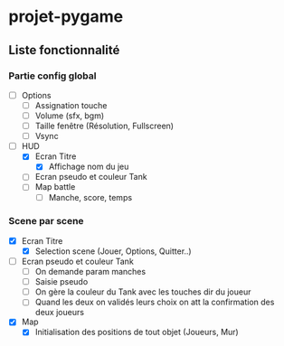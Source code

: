 # projet-pygame

## Liste fonctionnalité

### Partie config global

- [ ] Options
  - [ ] Assignation touche
  - [ ] Volume (sfx, bgm)
  - [ ] Taille fenêtre (Résolution, Fullscreen)
  - [ ] Vsync
- [ ] HUD
  - [x] Ecran Titre
    - [x] Affichage nom du jeu
  - [ ] Ecran pseudo et couleur Tank
  - [ ] Map battle
    - [ ] Manche, score, temps

### Scene par scene

- [x] Ecran Titre
  - [x] Selection scene (Jouer, Options, Quitter..)
- [ ] Ecran pseudo et couleur Tank
  - [ ] On demande param manches
  - [ ] Saisie pseudo
  - [ ] On gère la couleur du Tank avec les touches dir du joueur
  - [ ] Quand les deux on validés leurs choix on att la confirmation des deux joueurs
- [x] Map
  - [x] Initialisation des positions de tout objet (Joueurs, Mur)
